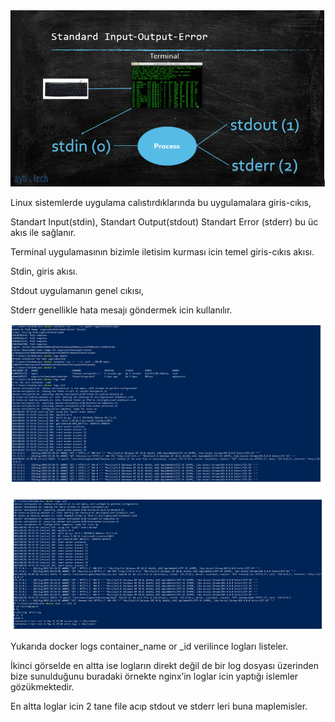 ![image](https://github.com/ibrahimdoss/Docker/blob/main/Images/d2.png)

Linux sistemlerde uygulama calıstırdıklarında bu uygulamalara giris-cıkıs,

Standart Input(stdin), Standart Output(stdout) Standart Error (stderr) bu üc akıs ile sağlanır.

Terminal uygulamasının bizimle iletisim kurması icin temel giris-cıkıs akısı.

Stdin, giris akısı.

Stdout uygulamanın genel cıkısı,

Stderr genellikle hata mesajı göndermek icin kullanılır.

![image](https://github.com/ibrahimdoss/Docker/blob/main/Images/d3.png)

![image](https://github.com/ibrahimdoss/Docker/blob/main/Images/d4.png)

Yukarıda docker logs container_name or _id verilince logları listeler.

İkinci görselde en altta ise logların direkt değil de bir log dosyası üzerinden bize sunulduğunu buradaki örnekte nginx’in loglar icin yaptığı islemler gözükmektedir.

En altta loglar icin 2 tane file acıp stdout ve stderr leri buna maplemisler.

